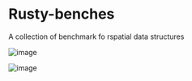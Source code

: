 # Rusty-benches
A collection of benchmark fo rspatial data structures

![image](https://user-images.githubusercontent.com/5385314/227788173-d4d28779-a66a-4f4d-9b48-04c34657eda4.png)


![image](https://user-images.githubusercontent.com/5385314/227788162-b57c896f-cdd8-4c6d-9dea-f5579f3e4598.png)
